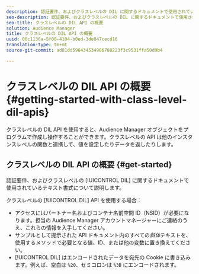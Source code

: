 ```yaml
---
description: 認証要件、およびクラスレベルの DIL に関するドキュメントで使用されているテキスト書式について説明します。
seo-description: 認証要件、およびクラスレベルの DIL に関するドキュメントで使用されているテキスト書式について説明します。
seo-title: クラスレベルの DIL API の概要
solution: Audience Manager
title: クラスレベルの DIL API の概要
uuid: 00c1136a-5f08-4104-b0ed-3de847cecd16
translation-type: tm+mt
source-git-commit: ad81dd596434534906788223f3c9531ffa50d9b4

---
```



# クラスレベルの DIL API の概要{#getting-started-with-class-level-dil-apis}

クラスレベルの DIL API を使用すると、Audience Manager オブジェクトをプログラムで作成し操作することができます。クラスレベルの API は他のインスタンスレベルの関数と連携して、値を設定したりデータを返したりします。

## クラスレベルの DIL API の概要 {#get-started}

認証要件、およびクラスレベルの [!UICONTROL DIL] に関するドキュメントで使用されているテキスト書式について説明します。

<!-- 

c_class_start.xml

 -->

クラスレベルの [!UICONTROL DIL] API を使用する場合：

* アクセスにはパートナー名およびコンテナ名前空間 ID（NSID）が必要になります。担当の Audience Manager アカウントマネージャーにご連絡のうえ、これらの情報を入手してください。
* サンプルとして提示された API ドキュメント内のすべての&#x200B;*斜体*&#x200B;テキストを、使用するメソッドで必要となる値、ID、または他の変数に置き換えてください。
* [!UICONTROL DIL] はエンコードされたデータを宛先の Cookie に書き込みます。例えば、空白は `%20`、セミコロンは `%3B` にエンコードされます。

